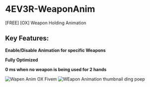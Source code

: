 # 4EV3R-WeaponAnim
[FREE] [OX] Weapon Holding Animation

## Key Features:


**Enable/Disable Animation for specific Weapons**

**Fully Optimized**

**0 ms when no weapon is being used for 2 hands**



![Wapen Anim OX Fivem](https://github.com/user-attachments/assets/bdba1e80-d4cd-437e-892d-f0cd9d5b4954)
![WEapon Animation thumbnail ding poep](https://github.com/user-attachments/assets/cd435e3a-414c-488e-87fc-2ae90d0aa39f)
